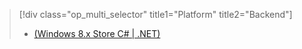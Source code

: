 > [!div class="op_multi_selector" title1="Platform" title2="Backend"]
> 
> * [(Windows 8.x Store C# | .NET)](../articles/mobile-services/mobile-services-dotnet-backend-windows-store-dotnet-aad-rbac.md)
> 
> 

